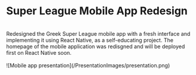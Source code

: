 # Super League Mobile App Redesign
<br>
Redesigned the Greek Super League mobile app with a fresh interface and implementing it using React Native, as a self-educating project. The homepage of the mobile application was redisgned and will be deployed first on React Native soon.
<br>
<br>
![Mobile app presentation](/PresentationImages/presentation.png)
